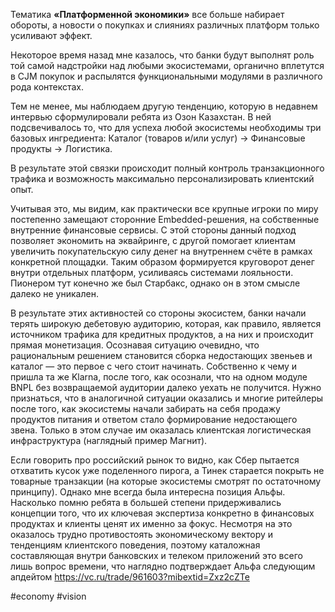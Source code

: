 
Тематика **«Платформенной экономики»** все больше набирает обороты, а новости о покупках и слияниях различных платформ только усиливают эффект.

Некоторое время назад мне казалось, что банки будут выполнят роль той самой надстройки над любыми экосистемами, органично вплетутся в CJM покупок и распылятся функциональными модулями в различного рода контекстах.

Тем не менее, мы наблюдаем другую тенденцию, которую в недавнем интервью сформулировали ребята из Озон Казахстан. В ней подсвечивалось то, что для успеха любой экосистемы необходимы три базовых ингредиента: Каталог (товаров и/или услуг) → Финансовые продукты → Логистика.

В результате этой связки происходит полный контроль транзакционного трафика и возможность максимально персонализировать клиентский опыт.

Учитывая это, мы видим, как практически все крупные игроки по миру постепенно замещают сторонние Embedded-решения, на собственные внутренние финансовые сервисы. С этой стороны данный подход позволяет экономить на эквайринге, с другой помогает клиентам увеличить покупательскую силу денег на внутреннем счёте в рамках конкретной площадки. Таким образом формируется круговорот денег внутри отдельных платформ, усиливаясь системами лояльности. Пионером тут конечно же был Старбакс, однако он в этом смысле далеко не уникален.

В результате этих активностей со стороны экосистем, банки начали терять широкую дебетовую аудиторию, которая, как правило, является источником трафика для кредитных продуктов, а на них и происходит прямая монетизация. Осознавая ситуацию очевидно, что рациональным решением становится сборка недостающих звеньев и каталог — это первое с чего стоит начинать. Собственно к чему и пришла та же Klarna, после того, как осознали, что на одном модуле BNPL без возвращаемой аудитории далеко уехать не получится. Нужно признаться, что в аналогичной ситуации оказались и многие ритейлеры после того, как экосистемы начали забирать на себя продажу продуктов питания и ответом стало формирование недостающего звена. Только в этом случае им оказалась клиентская логистическая инфраструктура (наглядный пример Магнит).

Если говорить про российский рынок то видно, как Сбер пытается отхватить кусок уже поделенного пирога, а Тинек старается покрыть не товарные транзакции (на которые экосистемы смотрят по остаточному принципу). Однако мне всегда была интересна позиция Альфы. Насколько помню ребята в большей степени придерживались концепции того, что их ключевая экспертиза конкретно в финансовых продуктах и клиенты ценят их именно за фокус. Несмотря на это оказалось трудно противостоять экономическому вектору и тенденциям клиентского поведения, поэтому каталожная составляющая внутри банковских и телеком приложений это всего лишь вопрос времени, что наглядно подтверждает Альфа следующим апдейтом https://vc.ru/trade/961603?mibextid=Zxz2cZТе

#economy #vision 